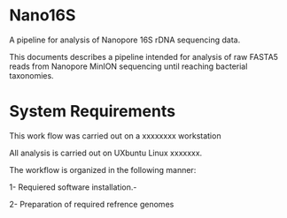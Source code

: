 # Nano16S

A pipeline for analysis of Nanopore 16S rDNA sequencing data.

This documents describes a pipeline intended for analysis of raw FASTA5 reads from Nanopore MinION sequencing until reaching bacterial taxonomies.



# System Requirements

This work flow was carried out on a xxxxxxxx workstation 

All analysis is carried out on UXbuntu Linux xxxxxxx.


The workflow is organized in the following manner:

1- Requiered software installation.-

2- Preparation of required refrence genomes 



